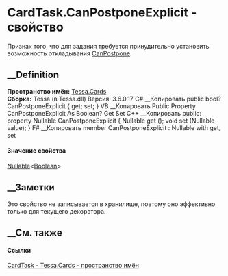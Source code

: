# CardTask.CanPostponeExplicit - свойство
Признак того, что для задания требуется принудительно установить возможность
откладывания [CanPostpone](P_Tessa_Cards_CardTask_CanPostpone.htm).
## __Definition
 **Пространство имён:** [Tessa.Cards](N_Tessa_Cards.htm)  
 **Сборка:** Tessa (в Tessa.dll) Версия: 3.6.0.17
C# __Копировать
     public bool? CanPostponeExplicit { get; set; }
VB __Копировать
     Public Property CanPostponeExplicit As Boolean?
    	Get
    	Set
C++ __Копировать
     public:
    property Nullable<bool> CanPostponeExplicit {
    	Nullable<bool> get ();
    	void set (Nullable<bool> value);
    }
F# __Копировать
     member CanPostponeExplicit : Nullable<bool> with get, set
#### Значение свойства
[Nullable](https://learn.microsoft.com/dotnet/api/system.nullable-1)<[Boolean](https://learn.microsoft.com/dotnet/api/system.boolean)>
##  __Заметки
Это свойство не записывается в хранилище, поэтому оно эффективно только для
текущего декоратора.
## __См. также
#### Ссылки
[CardTask - ](T_Tessa_Cards_CardTask.htm)
[Tessa.Cards - пространство имён](N_Tessa_Cards.htm)
